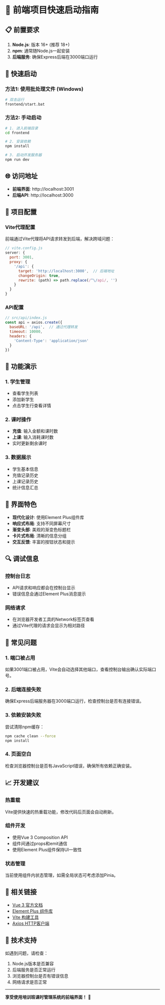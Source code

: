 # 🚀 前端项目快速启动指南

## 📋 前置要求

1. **Node.js**: 版本 16+ (推荐 18+)
2. **npm**: 通常随Node.js一起安装
3. **后端服务**: 确保Express后端在3000端口运行

## 🎯 快速启动

### 方法1: 使用批处理文件 (Windows)
```bash
# 双击运行
frontend/start.bat
```

### 方法2: 手动启动
```bash
# 1. 进入前端目录
cd frontend

# 2. 安装依赖
npm install

# 3. 启动开发服务器
npm run dev
```

## 🌐 访问地址

- **前端界面**: http://localhost:3001
- **后端API**: http://localhost:3000

## 🔧 项目配置

### Vite代理配置
前端通过Vite代理将API请求转发到后端，解决跨域问题：

```javascript
// vite.config.js
server: {
  port: 3001,
  proxy: {
    '/api': {
      target: 'http://localhost:3000',  // 后端地址
      changeOrigin: true,
      rewrite: (path) => path.replace(/^\/api/, '')
    }
  }
}
```

### API配置
```javascript
// src/api/index.js
const api = axios.create({
  baseURL: '/api',  // 通过代理转发
  timeout: 10000,
  headers: {
    'Content-Type': 'application/json'
  }
})
```

## 📱 功能演示

### 1. 学生管理
- 查看学生列表
- 添加新学生
- 点击学生行查看详情

### 2. 课时操作
- **充值**: 输入金额和课时数
- **上课**: 输入消耗课时数
- 实时更新剩余课时

### 3. 数据展示
- 学生基本信息
- 充值记录历史
- 上课记录历史
- 统计信息汇总

## 🎨 界面特色

- **现代化设计**: 使用Element Plus组件库
- **响应式布局**: 支持不同屏幕尺寸
- **渐变头部**: 美观的渐变色标题栏
- **卡片式布局**: 清晰的信息分组
- **交互反馈**: 丰富的按钮状态和提示

## 🔍 调试信息

### 控制台日志
- API请求和响应都会在控制台显示
- 错误信息会通过Element Plus消息提示

### 网络请求
- 在浏览器开发者工具的Network标签页查看
- 通过Vite代理的请求会显示为相对路径

## 🚨 常见问题

### 1. 端口被占用
如果3001端口被占用，Vite会自动选择其他端口，查看控制台输出确认实际端口号。

### 2. 后端连接失败
确保Express后端服务器在3000端口运行，检查控制台是否有连接错误。

### 3. 依赖安装失败
尝试清除npm缓存：
```bash
npm cache clean --force
npm install
```

### 4. 页面空白
检查浏览器控制台是否有JavaScript错误，确保所有依赖正确安装。

## 📈 开发建议

### 热重载
Vite提供快速的热重载功能，修改代码后页面会自动刷新。

### 组件开发
- 使用Vue 3 Composition API
- 组件间通过props和emit通信
- 使用Element Plus组件保持UI一致性

### 状态管理
当前使用组件内状态管理，如需全局状态可考虑添加Pinia。

## 🔗 相关链接

- [Vue 3 官方文档](https://vuejs.org/)
- [Element Plus 组件库](https://element-plus.org/)
- [Vite 构建工具](https://vitejs.dev/)
- [Axios HTTP客户端](https://axios-http.com/)

## 🤝 技术支持

如遇到问题，请检查：
1. Node.js版本是否兼容
2. 后端服务是否正常运行
3. 浏览器控制台是否有错误信息
4. 网络请求是否正常

---

**享受使用培训班课时管理系统的前端界面！** 🎉
